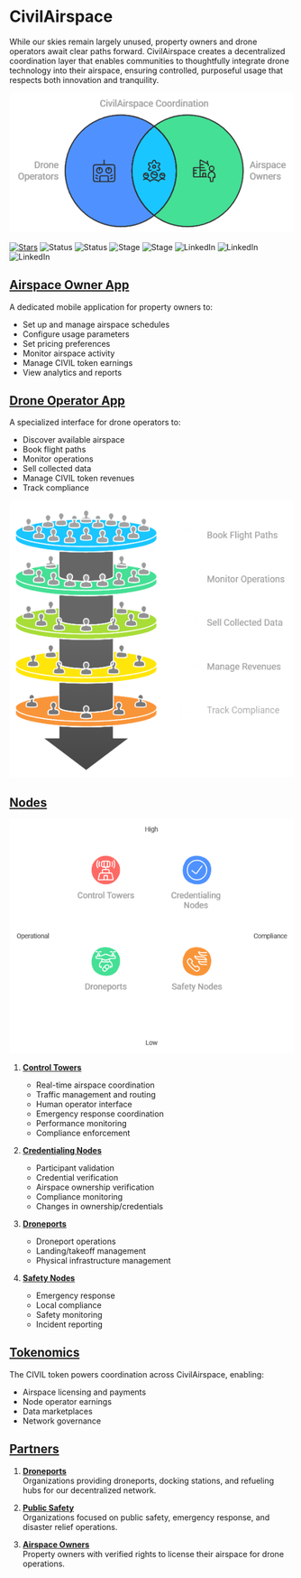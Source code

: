 # CivilAirspace

While our skies remain largely unused, property owners and drone operators await clear paths forward. CivilAirspace creates a decentralized coordination layer that enables communities to thoughtfully integrate drone technology into their airspace, ensuring controlled, purposeful usage that respects both innovation and tranquility.

![CivilAirspace Coordination](docs/images/CivilAirspaceCoordination.png)

[![Stars](https://img.shields.io/github/stars/rolodexter/CivilAirspace?style=social)](https://github.com/rolodexter/CivilAirspace)
![Status](https://img.shields.io/badge/Status-In%20Development-yellow)
![Status](https://img.shields.io/badge/Status-In%20Development-yellow)
![Stage](https://img.shields.io/badge/Stage-Alpha-blue)
![Stage](https://img.shields.io/badge/Stage-Alpha-blue)
![LinkedIn](https://img.shields.io/badge/LinkedIn-Dan_Williams-0077B5?style=social&logo=linkedin) 
![LinkedIn](https://img.shields.io/badge/LinkedIn-Joe_Maristela-0077B5?style=social&logo=linkedin)
![LinkedIn](https://img.shields.io/badge/LinkedIn-Will_Tobin-0077B5?style=social&logo=linkedin)

## [Airspace Owner App](docs/Airspace_Owner_App.md)
A dedicated mobile application for property owners to:
- Set up and manage airspace schedules
- Configure usage parameters
- Set pricing preferences
- Monitor airspace activity
- Manage CIVIL token earnings
- View analytics and reports

## [Drone Operator App](docs/Drone_Operator_App.md)
A specialized interface for drone operators to:
- Discover available airspace
- Book flight paths
- Monitor operations
- Sell collected data
- Manage CIVIL token revenues
- Track compliance

![Drone Operations Management Funnel](docs/images/DroneOperationsManagementFunnel.png)

## [Nodes](docs/Nodes.md)
![CivilAirspace Nodes](docs/images/CivilAirspaceNodes.png)
1. **[Control Towers](docs/Control_Towers.md)**
   - Real-time airspace coordination
   - Traffic management and routing
   - Human operator interface
   - Emergency response coordination
   - Performance monitoring
   - Compliance enforcement

2. **[Credentialing Nodes](docs/Credentialing_Nodes.md)**
   - Participant validation
   - Credential verification
   - Airspace ownership verification
   - Compliance monitoring
   - Changes in ownership/credentials

3. **[Droneports](docs/Droneports.md)**
   - Droneport operations
   - Landing/takeoff management
   - Physical infrastructure management

4. **[Safety Nodes](docs/Safety_Nodes.md)**
   - Emergency response
   - Local compliance
   - Safety monitoring
   - Incident reporting

## [Tokenomics](docs/Tokenomics.md)
The CIVIL token powers coordination across CivilAirspace, enabling:
- Airspace licensing and payments
- Node operator earnings
- Data marketplaces 
- Network governance

## [Partners](docs/partners/Partners.md)

1. **[Droneports](docs/partners/Droneports.md)**  
   Organizations providing droneports, docking stations, and refueling hubs for our decentralized network.

2. **[Public Safety](docs/partners/Public_Safety.md)**  
   Organizations focused on public safety, emergency response, and disaster relief operations.

3. **[Airspace Owners](docs/partners/Airspace_Owners.md)**  
   Property owners with verified rights to license their airspace for drone operations.